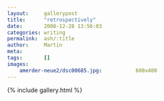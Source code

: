 ```yaml
---
layout:     gallerypost
title:      "retrospectively"
date:       2008-12-28 13:56:03
categories: writing
permalink:  ash/:title
author:     Martin
meta:
tags:       []
images:
    amerder-neue2/dsc00685.jpg:           600x400
---
```


{% include gallery.html %}
